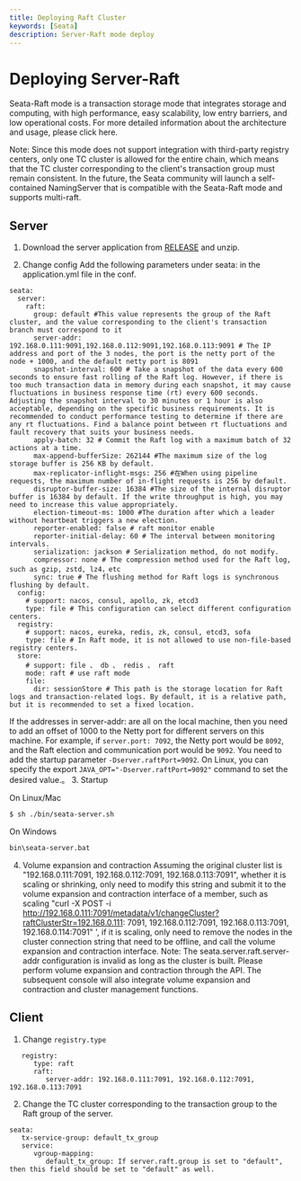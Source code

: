 ```yaml
---
title: Deploying Raft Cluster
keywords: [Seata]
description: Server-Raft mode deploy
---
```


# Deploying Server-Raft
Seata-Raft mode is a transaction storage mode that integrates storage and computing, with high performance, easy scalability, low entry barriers, and low operational costs. For more detailed information about the architecture and usage, please click here.

Note: Since this mode does not support integration with third-party registry centers, only one TC cluster is allowed for the entire chain, which means that the TC cluster corresponding to the client's transaction group must remain consistent. In the future, the Seata community will launch a self-contained NamingServer that is compatible with the Seata-Raft mode and supports multi-raft.

## Server
1. Download the server application from [RELEASE](https://github.com/seata/seata/releases) and unzip. 

2. Change config
Add the following parameters under seata: in the application.yml file in the conf.
```
seata:
  server:
    raft:
      group: default #This value represents the group of the Raft cluster, and the value corresponding to the client's transaction branch must correspond to it
      server-addr: 192.168.0.111:9091,192.168.0.112:9091,192.168.0.113:9091 # The IP address and port of the 3 nodes, the port is the netty port of the node + 1000, and the default netty port is 8091
      snapshot-interval: 600 # Take a snapshot of the data every 600 seconds to ensure fast rolling of the Raft log. However, if there is too much transaction data in memory during each snapshot, it may cause fluctuations in business response time (rt) every 600 seconds. Adjusting the snapshot interval to 30 minutes or 1 hour is also acceptable, depending on the specific business requirements. It is recommended to conduct performance testing to determine if there are any rt fluctuations. Find a balance point between rt fluctuations and fault recovery that suits your business needs.
      apply-batch: 32 # Commit the Raft log with a maximum batch of 32 actions at a time.
      max-append-bufferSize: 262144 #The maximum size of the log storage buffer is 256 KB by default.
      max-replicator-inflight-msgs: 256 #在When using pipeline requests, the maximum number of in-flight requests is 256 by default.
      disruptor-buffer-size: 16384 #The size of the internal disruptor buffer is 16384 by default. If the write throughput is high, you may need to increase this value appropriately.
      election-timeout-ms: 1000 #The duration after which a leader without heartbeat triggers a new election.
      reporter-enabled: false # raft monitor enable
      reporter-initial-delay: 60 # The interval between monitoring intervals.
      serialization: jackson # Serialization method, do not modify.
      compressor: none # The compression method used for the Raft log, such as gzip, zstd, lz4，etc
      sync: true # The flushing method for Raft logs is synchronous flushing by default.
  config:
    # support: nacos, consul, apollo, zk, etcd3
    type: file # This configuration can select different configuration centers.
  registry:
    # support: nacos, eureka, redis, zk, consul, etcd3, sofa
    type: file # In Raft mode, it is not allowed to use non-file-based registry centers.
  store:
    # support: file 、 db 、 redis 、 raft
    mode: raft # use raft mode
    file:
      dir: sessionStore # This path is the storage location for Raft logs and transaction-related logs. By default, it is a relative path, but it is recommended to set a fixed location.
```
If the addresses in server-addr: are all on the local machine, then you need to add an offset of 1000 to the Netty port for different servers on this machine. For example, if `server.port: 7092`, the Netty port would be `8092`, and the Raft election and communication port would be `9092`. You need to add the startup parameter `-Dserver.raftPort=9092`.
On Linux, you can specify the export `JAVA_OPT="-Dserver.raftPort=9092"` command to set the desired value.。
3. Startup

On Linux/Mac

```bash
$ sh ./bin/seata-server.sh
```

On Windows

```cmd
bin\seata-server.bat
```
4. Volume expansion and contraction
Assuming the original cluster list is "192.168.0.111:7091, 192.168.0.112:7091, 192.168.0.113:7091", whether it is scaling or shrinking, only need to modify this string and submit it to the volume expansion and contraction interface of a member, such as scaling "curl -X POST -i http://192.168.0.111:7091/metadata/v1/changeCluster?raftClusterStr=192.168.0.111: 7091, 192.168.0.112:7091, 192.168.0.113:7091, 192.168.0.114:7091" ', if it is scaling, only need to remove the nodes in the cluster connection string that need to be offline, and call the volume expansion and contraction interface.
Note: The seata.server.raft.server-addr configuration is invalid as long as the cluster is built. Please perform volume expansion and contraction through the API. The subsequent console will also integrate volume expansion and contraction and cluster management functions.

## Client

1. Change `registry.type`
```
   registry:
      type: raft
      raft:
         server-addr: 192.168.0.111:7091, 192.168.0.112:7091, 192.168.0.113:7091
```
2. Change the TC cluster corresponding to the transaction group to the Raft group of the server.
```
seata:
   tx-service-group: default_tx_group
   service:
      vgroup-mapping:
         default_tx_group: If server.raft.group is set to "default", then this field should be set to "default" as well.
```